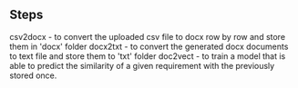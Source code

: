 ## Steps
csv2docx - to convert the uploaded csv file to docx row by row and store them in 'docx' folder
docx2txt - to convert the generated docx documents to text file and store them to 'txt' folder
doc2vect - to train a model that is able to predict the similarity of a given requirement with the previously stored once.